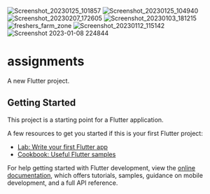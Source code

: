 ![Screenshot_20230125_101857](https://user-images.githubusercontent.com/118643226/226157075-a77c2990-8c18-416d-950b-3dce21c16389.png)
![Screenshot_20230125_104940](https://user-images.githubusercontent.com/118643226/226157084-61b7ffe0-3e81-4b5e-8af9-be0385523240.png)
![Screenshot_20230207_172605](https://user-images.githubusercontent.com/118643226/226157089-123ee054-7db9-42a1-ad04-442772f021f6.png)
![Screenshot_20230103_181215](https://user-images.githubusercontent.com/118643226/226157102-e1ae780e-f0cd-4b52-9b50-bb6dbe60b457.png)
![freshers_farm_zone](https://user-images.githubusercontent.com/118643226/226157110-c3ad9b41-f9f0-42e7-9180-579511a1c2b7.jpg)
![Screenshot_20230112_115142](https://user-images.githubusercontent.com/118643226/226157114-97a59fea-2447-4071-891d-45ed9907cd6a.png)
![Screenshot 2023-01-08 224844](https://user-images.githubusercontent.com/118643226/226157123-d33077b5-b3d5-4774-bb5b-8105d38101e8.jpg)
# assignments

A new Flutter project.

## Getting Started

This project is a starting point for a Flutter application.

A few resources to get you started if this is your first Flutter project:

- [Lab: Write your first Flutter app](https://docs.flutter.dev/get-started/codelab)
- [Cookbook: Useful Flutter samples](https://docs.flutter.dev/cookbook)

For help getting started with Flutter development, view the
[online documentation](https://docs.flutter.dev/), which offers tutorials,
samples, guidance on mobile development, and a full API reference.
